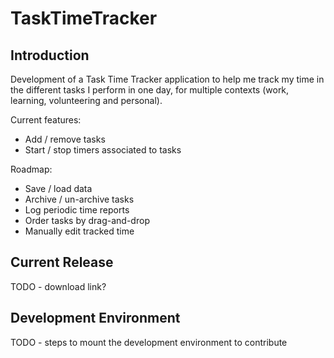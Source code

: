 # TaskTimeTracker

## Introduction
Development of a Task Time Tracker application to help me track my time
in the different tasks I perform in one day, for multiple contexts
(work, learning, volunteering and personal).

Current features:
* Add / remove tasks
* Start / stop timers associated to tasks

Roadmap:
* Save / load data
* Archive / un-archive tasks
* Log periodic time reports
* Order tasks by drag-and-drop
* Manually edit tracked time

## Current Release

TODO - download link?


## Development Environment

TODO - steps to mount the development environment to contribute

